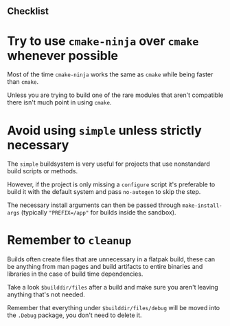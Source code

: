 ## Checklist

# Try to use `cmake-ninja` over `cmake` whenever possible

Most of the time `cmake-ninja` works the same as `cmake` while being faster than `cmake`.

Unless you are trying to build one of the rare modules that aren't compatible there isn't much point in using `cmake`.

# Avoid using `simple` unless strictly necessary

The `simple` buildsystem is very useful for projects that use nonstandard build scripts or methods.

However, if the project is only missing a `configure` script it's preferable to build it with the default system and pass `no-autogen` to skip the step.

The necessary install arguments can then be passed through `make-install-args` (typically `"PREFIX=/app"` for builds inside the sandbox).

# Remember to `cleanup`

Builds often create files that are unnecessary in a flatpak build, these can be anything from man pages and build artifacts to entire binaries and libraries in the case of build time dependencies.

Take a look `$builddir/files` after a build and make sure you aren't leaving anything that's not needed.

Remember that everything under `$builddir/files/debug` will be moved into the `.Debug` package, you don't need to delete it.
